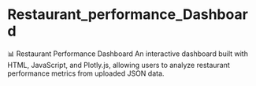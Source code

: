 # Restaurant_performance_Dashboard
📊 Restaurant Performance Dashboard An interactive dashboard built with HTML, JavaScript, and Plotly.js, allowing users to analyze restaurant performance metrics from uploaded JSON data. 
